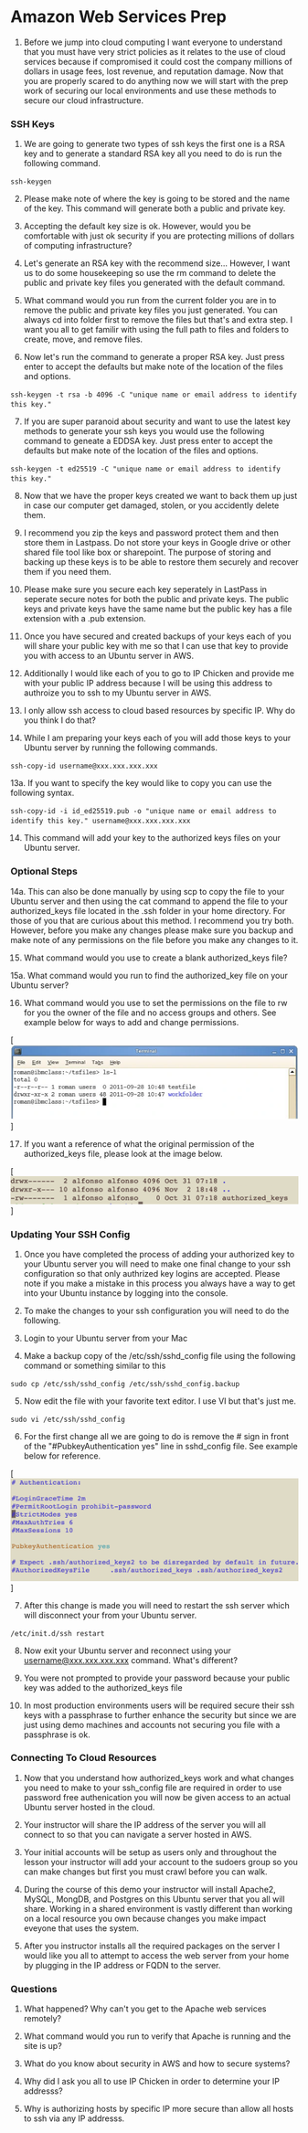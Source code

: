 # Amazon Web Services Prep

1. Before we jump into cloud computing I want everyone to understand that you must have very strict policies as it relates to the use of cloud services because if compromised it could cost the company millions of dollars in usage fees, lost revenue, and reputation damage. Now that you are properly scared to do anything now we will start with the prep work of securing our local environments and use these methods to secure our cloud infrastructure.



### SSH Keys


1. We are going to generate two types of ssh keys the first one is a RSA key and to generate a standard RSA key all you need to do is run the following command.

`ssh-keygen`

2. Please make note of where the key is going to be stored and the name of the key. This command will generate both a public and private key.

3. Accepting the default key size is ok. However, would you be comfortable with just ok security if you are protecting millions of dollars of computing infrastructure?

4. Let's generate an RSA key with the recommend size... However, I want us to do some housekeeping so use the rm command to delete the public and private key files you generated with the default command.

5. What command would you run from the current folder you are in to remove the public and private key files you just generated. You can always cd into folder first to remove the files but that's and extra step. I want you all to get familir with using the full path to files and folders to create, move, and remove files.

6. Now let's run the command to generate a proper RSA key. Just press enter to accept the defaults but make note of the location of the files and options.

`ssh-keygen -t rsa -b 4096 -C "unique name or email address to identify this key."`

7. If you are super paranoid about security and want to use the latest key methods to generate your ssh keys you would use the following command to geneate a EDDSA key. Just press enter to accept the defaults but make note of the location of the files and options.

`ssh-keygen -t ed25519 -C "unique name or email address to identify this key."`


8. Now that we have the proper keys created we want to back them up just in case our computer get damaged, stolen, or you accidently delete them.

9. I recommend you zip the keys and password protect them and then store them in Lastpass. Do not store your keys in Google drive or other shared file tool like box or sharepoint. The purpose of storing and backing up these keys is to be able to restore them securely and recover them if you need them.

10. Please make sure you secure each key seperately in LastPass in seperate secure notes for both the public and private keys. The public keys and private keys have the same name but the public key has a file extension with a .pub extension.

11. Once you have secured and created backups of your keys each of you will share your public key with me so that I can use that key to provide you with access to an Ubuntu server in AWS.

12. Additionally I would like each of you to go to IP Chicken and provide me with your public IP address because I will be using this address to authroize you to ssh to my Ubuntu server in AWS.

12. I only allow ssh access to cloud based resources by specific IP. Why do you think I do that?

13. While I am preparing your keys each of you will add those keys to your Ubuntu server by running the following commands.

`ssh-copy-id username@xxx.xxx.xxx.xxx`

13a. If you want to specify the key would like to copy you can use the following syntax.

`ssh-copy-id -i id_ed25519.pub -o "unique name or email address to identify this key." username@xxx.xxx.xxx.xxx`

14. This command will add your key to the authorized keys files on your Ubuntu server. 

### Optional Steps

14a. This can also be done manually by using scp to copy the file to your Ubuntu server and then using the cat command to append the file to your authorized_keys file located in the .ssh folder in your home directory. For those of you that are curious about this method. I recommend you try both. However, before you make any changes please make sure you backup and make note of any permissions on the file before you make any changes to it.

15. What command would you use to create a blank authorized_keys file?

15a. What command would you run to find the authorized_key file on your Ubuntu server?

16. What command would you use to set the permissions on the file to rw for you the owner of the file and no access groups and others. See example below for ways to add and change permissions.

[![Permissions](linux-permissions.png)]

17. If you want a reference of what the original permission of the authorized_keys file, please look at the image below.

[![Permissions](authorized-key-permissions.png)]


### Updating Your SSH Config

1. Once you have completed the process of adding your authorized key to your Ubuntu server you will need to make one final change to your ssh configuration so that only authrized key logins are accepted. Please note if you make a mistake in this process you always have a way to get into your Ubuntu instance by logging into the console.

2. To make the changes to your ssh configuration you will need to do the following.

3. Login to your Ubuntu server from your Mac

4. Make a backup copy of the /etc/ssh/sshd_config file using the following command or something similar to this

`sudo cp /etc/ssh/sshd_config /etc/ssh/sshd_config.backup`

5. Now edit the file with your favorite text editor. I use VI but that's just me.

`sudo vi /etc/ssh/sshd_config`

6. For the first change all we are going to do is remove the # sign in front of the "#PubkeyAuthentication yes" line in sshd_config file. See example below for reference.

[![Permissions](ssh-change-1.png)]

7. After this change is made you will need to restart the ssh server which will disconnect your from your Ubuntu server.

`/etc/init.d/ssh restart`

8. Now exit your Ubuntu server and reconnect using your username@xxx.xxx.xxx.xxx command. What's different?

9. You were not prompted to provide your password because your public key was added to the authorized_keys file

10. In most production environments users will be required secure their ssh keys with a passphrase to further enhance the security but since we are just using demo machines and accounts not securing you file with a passphrase is ok.


### Connecting To Cloud Resources

1. Now that you understand how authorized_keys work and what changes you need to make to your ssh_config file are required in order to use password free authenication you will now be given access to an actual Ubuntu server hosted in the cloud.

2. Your instructor will share the IP address of the server you will all connect to so that you can navigate a server hosted in AWS.

3. Your initial accounts will be setup as users only and throughout the lesson your instructor will add your account to the sudoers group so you can make changes but first you must crawl before you can walk.

4. During the course of this demo your instructor will install Apache2, MySQL, MongDB, and Postgres on this Ubuntu server that you all will share. Working in a shared environment is vastly different than working on a local resource you own because changes you make impact eveyone that uses the system.

5. After you instructor installs all the required packages on the server I would like you all to attempt to access the web server from your home by plugging in the IP address or FQDN to the server.

### Questions

1. What happened? Why can't you get to the Apache web services remotely?

2. What command would you run to verify that Apache is running and the site is up?

3. What do you know about security in AWS and how to secure systems?

4. Why did I ask you all to use IP Chicken in order to determine your IP addresss?

5. Why is authorizing hosts by specific IP more secure than allow all hosts to ssh via any IP addresss.

